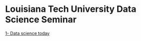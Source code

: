 # Louisiana Tech University Data Science Seminar

<a href="/Presentations/intro_presentation/index.html">1- Data science today</a>